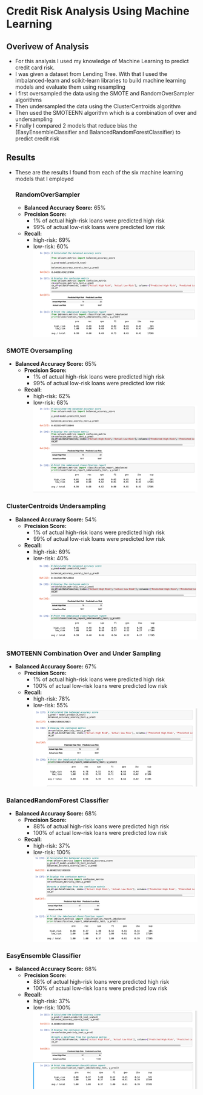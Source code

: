 # Credit Risk Analysis Using Machine Learning
## Overivew of Analysis
* For this analysis I used my knowledge of Machine Learning to predict credit card risk.  
* I was given a dataset from Lending Tree.  With that I used the imbalanced-learn and scikit-learn libraries to build machine learning models and evaluate them using resampling
* I first oversampled the data using the SMOTE and RandomOverSampler algorithms
* Then undersampled the data using the ClusterCentroids algorithm
* Then used the SMOTEENN algorithm which is a combination of over and undersampling
* Finally I compared 2 models that reduce bias the (EasyEnsembleClassifier and BalancedRandomForestClassifier) to predict credit risk
## Results
* These are the results I found from each of the six machine learning models that I employed
  ### RandomOverSampler
   * **Balanced Accuracy Score:** 65%
   * **Precision Score:** 
     * 1% of actual high-risk loans were predicted high risk
     * 99% of actual low-risk loans were predicted low risk
    * **Recall:**
      * high-risk: 69%
      * low-risk: 60%
 ![](images/random_over_sampling.png)
 ### SMOTE Oversampling
 * **Balanced Accuracy Score:** 65%
   * **Precision Score:** 
     * 1% of actual high-risk loans were predicted high risk
     * 99% of actual low-risk loans were predicted low risk
    * **Recall:**
      * high-risk: 62%
      * low-risk: 68%
 ![](images/SMOTE.png)
 ### ClusterCentroids Undersampling
 * **Balanced Accuracy Score:** 54%
   * **Precision Score:** 
     * 1% of actual high-risk loans were predicted high risk
     * 99% of actual low-risk loans were predicted low risk
    * **Recall:**
      * high-risk: 69%
      * low-risk: 40%
 ![](images/Cluster_Centroids.png)
  ### SMOTEENN Combination Over and Under Sampling
 * **Balanced Accuracy Score:** 67%
   * **Precision Score:** 
     * 1% of actual high-risk loans were predicted high risk
     * 100% of actual low-risk loans were predicted low risk
    * **Recall:**
      * high-risk: 78%
      * low-risk: 55%
 ![](images/SMOTEENN.png)
 ### BalancedRandomForest Classifier
 * **Balanced Accuracy Score:** 68%
   * **Precision Score:** 
     * 88% of actual high-risk loans were predicted high risk
     * 100% of actual low-risk loans were predicted low risk
    * **Recall:**
      * high-risk: 37%
      * low-risk: 100%
 ![](images/random_forest.png)
### EasyEnsemble Classifier
 * **Balanced Accuracy Score:** 68%
   * **Precision Score:** 
     * 88% of actual high-risk loans were predicted high risk
     * 100% of actual low-risk loans were predicted low risk
    * **Recall:**
      * high-risk: 37%
      * low-risk: 100%
 ![](images/easy_ensemble.png)
